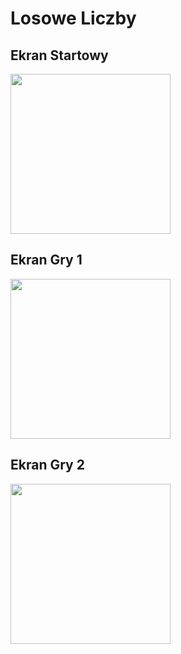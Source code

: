 # Losowe Liczby

## Ekran Startowy
<img src="https://github.com/Milysak/Losowe_Litery/assets/72439608/187822d7-51be-4eb9-a920-7cba2921547f" width="256"/>

## Ekran Gry 1
<img src="https://github.com/Milysak/Losowe_Litery/assets/72439608/22463005-46c9-4caf-9f53-590411a59424" width="256"/>

## Ekran Gry 2
<img src="https://github.com/Milysak/Losowe_Litery/assets/72439608/d2fcf864-77ab-472d-b011-19878cc46480" width="256"/>
